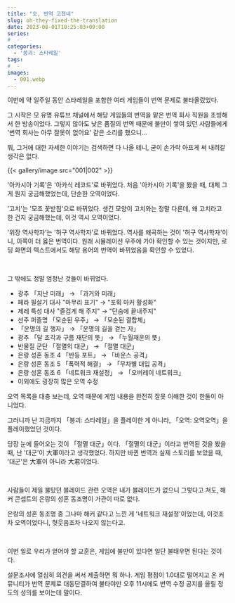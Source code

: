 ```yaml
---
title: "오, 번역 고쳤네"
slug: oh-they-fixed-the-translation
date: 2023-08-01T18:25:03+09:00
series:
#  - 
categories:
  - '붕괴: 스타레일'
tags:
#  - 
images:
  - 001.webp
---
```


이번에 약 일주일 동안 스타레일을 포함한 여러 게임들이 번역 문제로 불타올랐었다.

그 시작은 모 유명 유튜브 채널에서 해당 게임들의 번역을 맡은 번역 회사 직원을 초빙해서 한 방송이었다. 그렇지 않아도 낮은 품질의 번역 때문에 불만이 쌓여 있던 사람들에게 '번역 회사는 아무 잘못이 없어요' 같은 소리를 했으니...

뭐, 그거에 대한 자세한 이야기는 검색하면 다 나올 테니, 굳이 손가락 아프게 써 내려갈 생각은 없다.

{{< gallery/image src="001|002" >}}

'아카시아 기록'은 '아카식 레코드'로 바뀌었다. 처음 '아카시아 기록'을 봤을 때, 대체 그게 뭔지 궁금해했었는데, 단순한 오역이었다.

'고치'는 '모조 꽃받침'으로 바뀌었다. 생긴 모양이 고치와는 정말 다른데, 왜 고치라고 한 건지 궁금해했는데, 이것 역시 오역이었다.

'위장 역사학자'는 '허구 역사학자'로 바뀌었다. 역사를 왜곡하는 것이 '허구 역사학자'이니, 이쪽이 더 옳은 번역이다.
원래 시뮬레이션 우주에 가야 확인할 수 있는 것이지만, 로딩 화면의 텍스트에서도 해당 용어의 번역이 바뀌었음을 확인할 수 있었다.

&nbsp;

그 밖에도 정말 엄청난 것들이 바뀌었다.

* 광추 「지난 미래」 → 「과거와 미래」
* 페라 필살기 대사 "마무리 표기" → "포획 마커 활성화"
* 제레 특성 대사 "즐겁게 해 주지" → "단숨에 끝내주지"
* 선주 퍼즐명 「모순된 우주」 → 「모순된 결합체」
* 「운명의 길 행자」 → 「운명의 길을 걷는 자」
* 광추 「달 조각과 구름 재단의 뜻」 → 「누월재운의 뜻」
* 반물질 군단 「절멸의 대군」 → 「절멸 대군」
* 은랑 성혼 동조 4 「반등 포트」 → 「바운스 공격」
* 은랑 성혼 동조 5 「폭력적 해결」 → 「무차별 대입 공격」
* 은랑 성혼 동조 6 「네트워크 재설정」 → 「오버레이 네트워크」
* 이외에도 굉장히 많은 오역 수정

오역 목록을 대충 보는데, 오역 때문에 게임 내용을 완전히 잘못 이해한 것이 한둘이 아니었다.

그러니까 난 지금까지 「붕괴: 스타레일」을 플레이한 게 아니라, 「오역: 오역오역」을 플레이했었던 것이다.

당장 눈에 들어오는 것이 「절멸 대군」이다.
「절멸의 대군」이라고 번역된 것을 봤을 때, 난 '대군'이 大軍이라고 생각했었다. 하지만 바뀐 번역과 실제 스토리를 보았을 때, '대군'은 大軍이 아니라 大君이었다.

&nbsp;

사람들이 제일 불탔던 블레이드 관련 오역은 내가 블레이드가 없으니 그렇다고 쳐도, 해커 콘셉트의 은랑의 성혼 동조명이 가관이 따로 없다.

은랑의 성혼 동조명 중 그나마 해커 같다고 느낀 게 '네트워크 재설정'이었는데, 이것조차 오역이었다니, 헛웃음조차 나오지 않는다고.

&nbsp;

이번 일로 우리가 얻어야 할 교훈은, 게임에 불만이 있다면 일단 불태우면 된다는 것이다.

설문조사에 열심히 의견을 써서 제출하면 뭐 하나. 게임 평점이 1.0대로 떨어지고 온 커뮤니티가 번역 문제로 대동단결하여 불타야만 오후 11시에도 번역 수정 공지를 올릴 정도의 성의를 보이는데 말이다.
